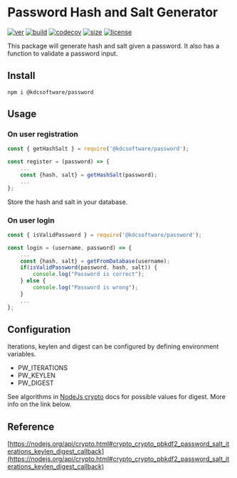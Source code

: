# Password Hash and Salt Generator

[![ver](https://img.shields.io/npm/v/@kdcsoftware/password?style=for-the-badge)](https://www.npmjs.com/package/@kdcsoftware/password)
[![build](https://img.shields.io/github/workflow/status/kdcsoftware/password/build?style=for-the-badge)](https://github.com/kdcsoftware/password/actions?query=workflow%3Abuild)
[![codecov](https://img.shields.io/codecov/c/github/kdcsoftware/password?style=for-the-badge)](https://codecov.io/gh/kdcsoftware/password)
[![size](https://img.shields.io/bundlephobia/min/@kdcsoftware/password?style=for-the-badge)](https://bundlephobia.com/result?p=@kdcsoftware/password)
[![license](https://img.shields.io/github/license/kdcsoftware/password?style=for-the-badge)](https://github.com/kdcsoftware/password/blob/master/LICENSE)

This package will generate hash and salt given a password. It also has a function to validate a password input.

## Install

```terminal
npm i @kdcsoftware/password
```

## Usage

### On user registration

```javascript
const { getHashSalt } = require('@kdcsoftware/password');

const register = (password) => {
    ...
    const {hash, salt} = getHashSalt(password);
    ...
};
```

Store the hash and salt in your database.

### On user login

```javascript
const { isValidPassword } = require('@kdcsoftware/password');

const login = (username, password) => {
    ...
    const {hash, salt} = getFromDatabase(username);
    if(isValidPassword(password, hash, salt)) {
        console.log("Password is correct");
    } else {
        console.log("Password is wrong");
    }
    ...
};
```

## Configuration

Iterations, keylen and digest can be configured by defining environment variables.

- PW_ITERATIONS
- PW_KEYLEN
- PW_DIGEST

See algorithms in [NodeJs crypto](https://nodejs.org/api/crypto.html#crypto_crypto_createhmac_algorithm_key_options) docs for possible values for digest. More info on the link below.

## Reference

[https://nodejs.org/api/crypto.html#crypto_crypto_pbkdf2_password_salt_iterations_keylen_digest_callback](https://nodejs.org/api/crypto.html#crypto_crypto_pbkdf2_password_salt_iterations_keylen_digest_callback)
